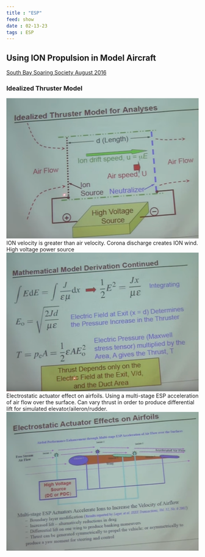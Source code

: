 ```yaml
---
title : "ESP"
feed: show
date : 02-13-23
tags : ESP
---
```


## Using ION Propulsion in Model Aircraft

[South Bay Soaring Society August 2016](https://www.youtube.com/watch?v=C_WiNE9gtzw)



### Idealized Thruster Model
![](notes/images/Idealized%20Thruster%20Model.png)
ION velocity is greater than air velocity. Corona discharge creates ION wind. High voltage power source
![](notes/images/Thrust%20Electric%20Field%20at%20Exit.png)
Electrostatic actuator effect on airfoils. Using a multi-stage ESP acceleration of air flow over the surface. Can vary thrust in order to produce differential lift for simulated elevator/aileron/rudder.
![](notes/images/ESD%20on%20Airfoil.png)
